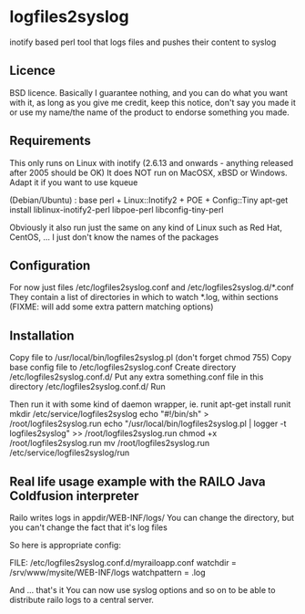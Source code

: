logfiles2syslog
===============

inotify based perl tool that logs files and pushes their content to syslog

Licence
-------
BSD licence. Basically I guarantee nothing, and you can do what you want with it, as long as you give me credit, keep this notice, don't say you made it or use my name/the name of the product to endorse something you made.

Requirements
------------

This only runs on Linux with inotify (2.6.13 and onwards - anything released after 2005 should be OK)
It does NOT run on MacOSX, xBSD or Windows. Adapt it if you want to use kqueue

(Debian/Ubuntu) : base perl + Linux::Inotify2 + POE + Config::Tiny
apt-get install liblinux-inotify2-perl libpoe-perl libconfig-tiny-perl

Obviously it also run just the same on any kind of Linux such as Red Hat, CentOS, ...
I just don't know the names of the packages

Configuration
-------------

For now just files /etc/logfiles2syslog.conf and /etc/logfiles2syslog.d/*.conf
They contain a list of directories in which to watch *.log, within sections
(FIXME: will add some extra pattern matching options)

Installation
------------

Copy file to /usr/local/bin/logfiles2syslog.pl (don't forget chmod 755)
Copy base config file to /etc/logfiles2syslog.conf
Create directory /etc/logfiles2syslog.conf.d/
Put any extra something.conf file in this directory /etc/logfiles2syslog.conf.d/
Run

Then run it with some kind of daemon wrapper, ie. runit
apt-get install runit
mkdir /etc/service/logfiles2syslog
echo "#!/bin/sh" > /root/logfiles2syslog.run
echo "/usr/local/bin/logfiles2syslog.pl | logger -t logfiles2syslog" >> /root/logfiles2syslog.run
chmod +x /root/logfiles2syslog.run
mv /root/logfiles2syslog.run /etc/service/logfiles2syslog/run

Real life usage example with the RAILO Java Coldfusion interpreter
------------------------------------------------------------------

Railo writes logs in appdir/WEB-INF/logs/
You can change the directory, but you can't change the fact that it's log files

So here is appropriate config:

FILE: /etc/logfiles2syslog.conf.d/myrailoapp.conf
watchdir = /srv/www/mysite/WEB-INF/logs
watchpattern = .log

And ... that's it
You can now use syslog options and so on to be able to distribute railo logs to a central server.
